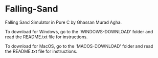 # Falling-Sand
Falling Sand Simulator in Pure C by Ghassan Murad Agha.

To download for Windows, go to the 'WINDOWS-DOWNLOAD' folder and read the README.txt file for instructions.

To download for MacOS, go to the 'MACOS-DOWNLOAD' folder and read the README.txt file for instructions.




